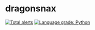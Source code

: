 # dragonsnax

[![Total alerts](https://img.shields.io/lgtm/alerts/g/bananakey/dragonsnax.svg?logo=lgtm&logoWidth=18)](https://lgtm.com/projects/g/bananakey/dragonsnax/alerts/)
[![Language grade: Python](https://img.shields.io/lgtm/grade/python/g/bananakey/dragonsnax.svg?logo=lgtm&logoWidth=18)](https://lgtm.com/projects/g/bananakey/dragonsnax/context:python)
